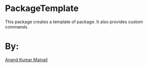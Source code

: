 # PackageTemplate
This package creates a template of package. It also provides custom commands.

<h1>By:</h1><a href="https://anandmainali.github.io" target="_blank">Anand Kumar Mainail</a>
